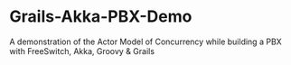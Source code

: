 Grails-Akka-PBX-Demo
=======================

A demonstration of the Actor Model of Concurrency while building a PBX with FreeSwitch, Akka, Groovy & Grails
